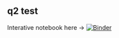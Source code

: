 
## q2 test
Interative notebook here -> [![Binder](https://mybinder.org/badge_logo.svg)](https://mybinder.org/v2/gh/lfnothias/qiime2/yml?filepath=run_qiime.ipynb)

